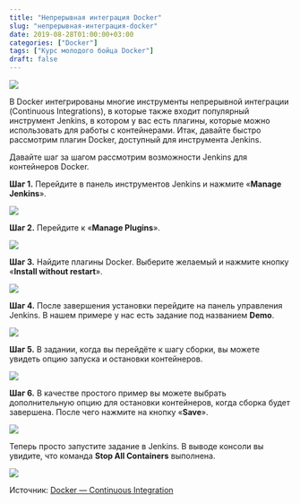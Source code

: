 ```yaml
---
title: "Непрерывная интеграция Docker"
slug: "непрерывная-интеграция-docker"
date: 2019-08-28T01:00:00+03:00
categories: ["Docker"]
tags: ["Курс молодого бойца Docker"]
draft: false
---
```


![](/posts/непрерывная-интеграция-docker/docker29.jpg)

В Docker интегрированы многие инструменты непрерывной интеграции (Continuous Integrations), в которые также входит
популярный инструмент Jenkins, в котором у вас есть плагины, которые можно использовать для работы с контейнерами. Итак,
давайте быстро рассмотрим плагин Docker, доступный для инструмента Jenkins.

Давайте шаг за шагом рассмотрим возможности Jenkins для контейнеров Docker.

**Шаг 1.** Перейдите в панель инструментов Jenkins и нажмите «**Manage Jenkins**».

![](https://i.imgur.com/Oi0FeLB.jpg)

**Шаг 2.** Перейдите к «**Manage Plugins**».

![](https://i.imgur.com/UMrjgFk.jpg)

**Шаг 3.** Найдите плагины Docker. Выберите желаемый и нажмите кнопку «**Install without restart**».

![](https://i.imgur.com/xzRMfZR.jpg)

**Шаг 4.** После завершения установки перейдите на панель управления Jenkins. В нашем примере у нас есть задание
под названием **Demo**.

![](https://i.imgur.com/6M4pwRZ.jpg)

**Шаг 5.** В задании, когда вы перейдёте к шагу сборки, вы можете увидеть опцию запуска и остановки контейнеров.

![](https://i.imgur.com/cczRrvE.jpg)

**Шаг 6.** В качестве простого пример вы можете выбрать дополнительную опцию для остановки контейнеров, когда сборка
будет завершена. После чего нажмите на кнопку «**Save**».

![](https://i.imgur.com/cjC7k3A.jpg)

Теперь просто запустите задание в Jenkins. В выводе консоли вы увидите, что команда **Stop All Containers** выполнена.

![](https://i.imgur.com/odm2Zgm.jpg)

Источник: [Docker — Continuous Integration](https://www.tutorialspoint.com/docker/docker_continuous_integration.htm)
